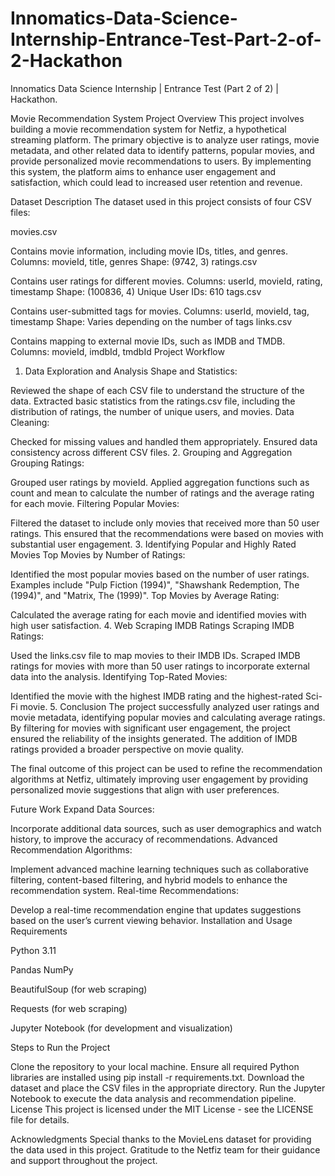 # Innomatics-Data-Science-Internship-Entrance-Test-Part-2-of-2-Hackathon
Innomatics Data Science Internship |  Entrance Test (Part 2 of 2) | Hackathon.


Movie Recommendation System
Project Overview
This project involves building a movie recommendation system for Netfiz, a hypothetical streaming platform. The primary objective is to analyze user ratings, movie metadata, and other related data to identify patterns, popular movies, and provide personalized movie recommendations to users. By implementing this system, the platform aims to enhance user engagement and satisfaction, which could lead to increased user retention and revenue.

Dataset Description
The dataset used in this project consists of four CSV files:

movies.csv

Contains movie information, including movie IDs, titles, and genres.
Columns: movieId, title, genres
Shape: (9742, 3)
ratings.csv

Contains user ratings for different movies.
Columns: userId, movieId, rating, timestamp
Shape: (100836, 4)
Unique User IDs: 610
tags.csv

Contains user-submitted tags for movies.
Columns: userId, movieId, tag, timestamp
Shape: Varies depending on the number of tags
links.csv

Contains mapping to external movie IDs, such as IMDB and TMDB.
Columns: movieId, imdbId, tmdbId
Project Workflow
1. Data Exploration and Analysis
Shape and Statistics:

Reviewed the shape of each CSV file to understand the structure of the data.
Extracted basic statistics from the ratings.csv file, including the distribution of ratings, the number of unique users, and movies.
Data Cleaning:

Checked for missing values and handled them appropriately.
Ensured data consistency across different CSV files.
2. Grouping and Aggregation
Grouping Ratings:

Grouped user ratings by movieId.
Applied aggregation functions such as count and mean to calculate the number of ratings and the average rating for each movie.
Filtering Popular Movies:

Filtered the dataset to include only movies that received more than 50 user ratings. This ensured that the recommendations were based on movies with substantial user engagement.
3. Identifying Popular and Highly Rated Movies
Top Movies by Number of Ratings:

Identified the most popular movies based on the number of user ratings. Examples include "Pulp Fiction (1994)", "Shawshank Redemption, The (1994)", and "Matrix, The (1999)".
Top Movies by Average Rating:

Calculated the average rating for each movie and identified movies with high user satisfaction.
4. Web Scraping IMDB Ratings
Scraping IMDB Ratings:

Used the links.csv file to map movies to their IMDB IDs.
Scraped IMDB ratings for movies with more than 50 user ratings to incorporate external data into the analysis.
Identifying Top-Rated Movies:

Identified the movie with the highest IMDB rating and the highest-rated Sci-Fi movie.
5. Conclusion
The project successfully analyzed user ratings and movie metadata, identifying popular movies and calculating average ratings. By filtering for movies with significant user engagement, the project ensured the reliability of the insights generated. The addition of IMDB ratings provided a broader perspective on movie quality.

The final outcome of this project can be used to refine the recommendation algorithms at Netfiz, ultimately improving user engagement by providing personalized movie suggestions that align with user preferences.

Future Work
Expand Data Sources:

Incorporate additional data sources, such as user demographics and watch history, to improve the accuracy of recommendations.
Advanced Recommendation Algorithms:

Implement advanced machine learning techniques such as collaborative filtering, content-based filtering, and hybrid models to enhance the recommendation system.
Real-time Recommendations:

Develop a real-time recommendation engine that updates suggestions based on the user’s current viewing behavior.
Installation and Usage
Requirements

Python 3.11

Pandas
NumPy

BeautifulSoup (for web scraping)

Requests (for web scraping)

Jupyter Notebook (for development and visualization)

Steps to Run the Project

Clone the repository to your local machine.
Ensure all required Python libraries are installed using pip install -r requirements.txt.
Download the dataset and place the CSV files in the appropriate directory.
Run the Jupyter Notebook to execute the data analysis and recommendation pipeline.
License
This project is licensed under the MIT License - see the LICENSE file for details.

Acknowledgments
Special thanks to the MovieLens dataset for providing the data used in this project.
Gratitude to the Netfiz team for their guidance and support throughout the project.

